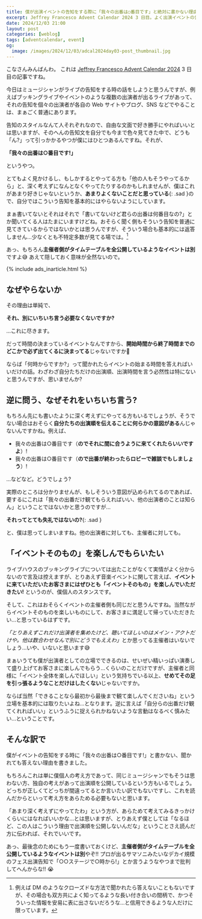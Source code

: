 ```yaml
---
title: 僕が出演イベントの告知をする際に「我々の出番は○番目です」と絶対に書かない理由
excerpt: Jeffrey Francesco Advent Calendar 2024 3 日目。よく出演イベントの告知の際に「我々の出番は○番目です」とか書く人がいますが、僕はこれがあんまり好きじゃないので自分では基本やらないんですね。その理由を書きます。
date: 2024/12/03 21:00
layout: post
categories: [weblog]
tags: [adventcalendar, event]
og:
  image: /images/2024/12/03/adcal2024day03-post_thumbnail.jpg
---
```


こなさんみんばんわ。
これは [Jeffrey Francesco Advent Calendar 2024][adcal] 3 日目の記事ですね。

[adcal]: https://adventar.org/calendars/10886

今日はミュージシャンがライブの告知をする時の話をしようと思うんですが、例えばブッキングライブやイベントのような複数の出演者が出るライブがあって、それの告知を個々の出演者が各自の Web サイトやブログ、SNS などでやることは、まぁごく普通にあります。

告知のスタイルなんて人それぞれなので、自由な文面で好き勝手にやればいいとは思いますが、そのへんの告知文を自分でも今まで色々見てきた中で、どうも「ん?」って引っかかるやつが僕にはひとつあるんですね。それが、

**「我々の出番は○番目です!」**

というやつ。

とてもよく見かけるし、もしかするとやってる方も「他の人もそうやってるから」と、深く考えずになんとなくやってたりするのかもしれませんが、僕はこれがあまり好きじゃないというか、**あまりよくないことだと思っている**{: .sad }ので、自分ではこういう告知を基本的にはやらないようにしています。

まぁ書いてないとそれはそれで「書いてないけど君らの出番は何番目なの?」とか聞いてくる人はたまにいますけどね。おそらく聞く側もそういう告知を普通に見てきているからではないかとは思うんですが、そういう場合も基本的には返答しません…少なくとも不特定多数が見てる場では。[^1]

あっ、もちろん**主催者側がタイムテーブルを全公開しているようなイベントは別**ですよ😅 あえて隠しておく意味が全然ないので。


{% include ads_inarticle.html %}


なぜやらないか
--------------

その理由は単純で、

**それ、別にいちいち言う必要なくないですか?**

…これに尽きます。

だって時間の決まっているイベントなんですから、**開始時間から終了時間までのどこかで必ず出てくるに決まってる**じゃないですか🤣

ならば「何時からですか?」って聞かれたらイベントの始まる時間を答えればいいだけの話。わざわざ自分たちだけの出演順、出演時間を言う必然性は特にないと思うんですが、思いませんか?


逆に問う、なぜそれをいちいち言う?
---------------------------------

もちろん先にも書いたように深く考えずにやってる方もいるでしょうが、そうでない場合はおそらく**自分たちの出演順を伝えることに何らかの意図がある**んじゃないんですかね。例えば、

- 我々の出番は○番目です（**のでそれに間に合うように来てくれたらいいですよ**）!
- 我々の出番は○番目です（**ので出番が終わったらロビーで雑談でもしましょう**）!

…などなど。どうでしょう?

実際のところは分かりませんが、もしそういう意図が込められてるのであれば、要するにこれは「我々の出番だけ観てもらえればいい、他の出演者のことは知らん」ということではないかと思うのですが…

**それってとても失礼ではないの?**{: .sad }

と、僕は思ってしまいますね。他の出演者に対しても、主催者に対しても。


「イベントそのもの」を楽しんでもらいたい
----------------------------------------

ライブハウスのブッキングライブについては出たことがなくて実情がよく分からないので言及は控えますが、とりあえず音楽イベントに関して言えば、**イベントに来ていただいたお客さまにはぜひとも「イベントそのもの」を楽しんでいただきたい!** というのが、僕個人のスタンスです。

そして、これはおそらくイベントの主催者側も同じだと思うんですね。当然ながらイベントそのものを楽しいものにして、お客さまに満足して帰っていただきたい…と思っているはずです。

<i>「とりあえずこれだけ出演者を集めたけど、聴いてほしいのはメイン・アクトだけや。他は数合わせなんで別にどうでもええわ」</i>とか思ってる主催者はいないでしょう…いや、いないと思います😅

まぁいうても僕が出演者としての立場でできるのは、せいぜい精いっぱい演奏して盛り上げてお客さまに楽しんでもらう…くらいのことだけですが、主催者と同様に「イベント全体を楽しんでほしい」という気持ちでいる以上、**せめてその足を引っ張るようなことだけはしたくない**じゃないですか。

ならば当然「できることなら最初から最後まで観て楽しんでくださいね」という立場を基本的には取りたいよね…となります。逆に言えば「自分らの出番だけ観てくれればいい」というふうに捉えられかねないような言動はなるべく慎みたい…ということです。


そんな訳で
----------

僕がイベントの告知をする時に「我々の出番は○番目です!」と書かない、聞かれても答えない理由を書きました。

もちろんこれは単に僕個人の考え方であって、同じミュージシャンでもそうは思わない方、独自の考えがあって出演順を公開しているという方もいるでしょう。どっちが正しくてどっちが間違ってるとか言いたい訳でもないですし、これを読んだからといって考え方をあらためる必要もないと思います。

「あまり深く考えずにやってたわ」という方が、あらためて考えてみるきっかけくらいにはなればいいかな…とは思いますが、とりあえず僕としては「なるほど、この人はこういう理由で出演順を公開しないんだな」ということさえ読んだ方に伝われば、それでいいです。


あっ、最後念のためにもう一度書いておくけど、**主催者側がタイムテーブルを全公開しているようなイベントは別**やぞ!! プロが出るサマソニみたいなデカイ規模のフェス出演告知で「○○ステージで○時から!」とか言うようなやつまで批判してへんからな!! 😭


[^1]: 例えば DM のようなクローズドな方法で聞かれたら答えないこともないですが、その場合も双方共によく知ってるような長い付き合いの間柄で、かつそういった情報を安易に表に出さないだろうな…と信用できるような人だけに限っています。
